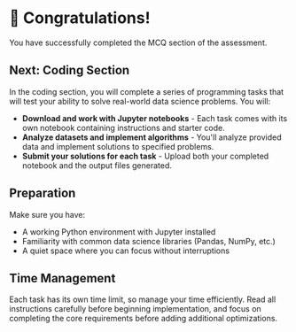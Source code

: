 # 🎉 Congratulations!

You have successfully completed the MCQ section of the assessment.

## Next: Coding Section

In the coding section, you will complete a series of programming tasks that will test your ability to solve real-world data science problems. You will:

- **Download and work with Jupyter notebooks** - Each task comes with its own notebook containing instructions and starter code.
- **Analyze datasets and implement algorithms** - You'll analyze provided data and implement solutions to specified problems.
- **Submit your solutions for each task** - Upload both your completed notebook and the output files generated.

## Preparation

Make sure you have:

- A working Python environment with Jupyter installed
- Familiarity with common data science libraries (Pandas, NumPy, etc.)
- A quiet space where you can focus without interruptions

## Time Management

Each task has its own time limit, so manage your time efficiently. Read all instructions carefully before beginning implementation, and focus on completing the core requirements before adding additional optimizations. 
